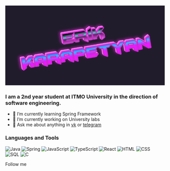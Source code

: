 ![Header](https://github.com/mobest1an/mobest1an/blob/main/assets/image.png)

### I am a 2nd year student at ITMO University in the direction of software engineering.

- 🌱 I’m currently learning Spring Framework
- 🔭 I’m currently working on University labs
- 💬 Ask me about anything in [vk](https://vk.com/erik_101) or [telegram](https://t.me/erik_101)

### Languages and Tools

![Java](https://img.shields.io/badge/Java-black?style=for-the-badge&logo=java&logoColor=orange)
![Spring](https://img.shields.io/badge/Spring-black?style=for-the-badge&logo=spring&logoColor=5fb92e)
![JavaScript](https://img.shields.io/badge/JavaScript-black?style=for-the-badge&logo=javascript&logoColor=f7e018)
![TypeScript](https://img.shields.io/badge/TypeScript-black?style=for-the-badge&logo=typescript&logoColor=3178c6)
![React](https://img.shields.io/badge/React-black?style=for-the-badge&logo=react&logoColor=61dbfb)
![HTML](https://img.shields.io/badge/HTML-black?style=for-the-badge&logo=html5&logoColor=e54c21)
![CSS](https://img.shields.io/badge/CSS-black?style=for-the-badge&logo=css3&logoColor=214ce5)
![SQL](https://img.shields.io/badge/SQL-black?style=for-the-badge&logo=postgresql&logoColor=2f6792)
![C](https://img.shields.io/badge/C-black?style=for-the-badge&logo=c&logoColor=a8b9cc)


Follow me